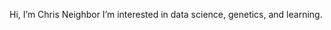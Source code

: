 Hi, I’m Chris Neighbor
I’m interested in data science, genetics, and learning.

<!---
Neighborc/Neighborc is a ✨ special ✨ repository because its `README.md` (this file) appears on your GitHub profile.
You can click the Preview link to take a look at your changes.
--->
